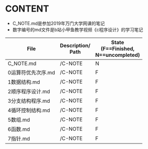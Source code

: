 
# CONTENT

- C_NOTE.md是参加2019年万门大学网课的笔记
- 数字编号的md文件是b站小甲鱼教学视频《c程序设计》的学习笔记


File|Description/<br>Path|State<br>(F==Finished,<br>N==uncompleted)
---|---|---
C_NOTE.md|/C-NOTE|N
0运算符优先次序.md|/C-NOTE|F
1数据结构.md|/C-NOTE|F
2顺序程序设计.md|/C-NOTE|F
3分支结构程序.md|/C-NOTE|F
4循环控制结构.md|/C-NOTE|F
5数组.md|/C-NOTE|F
6函数.md|/C-NOTE|F
7指针.md|/C-NOTE|F
